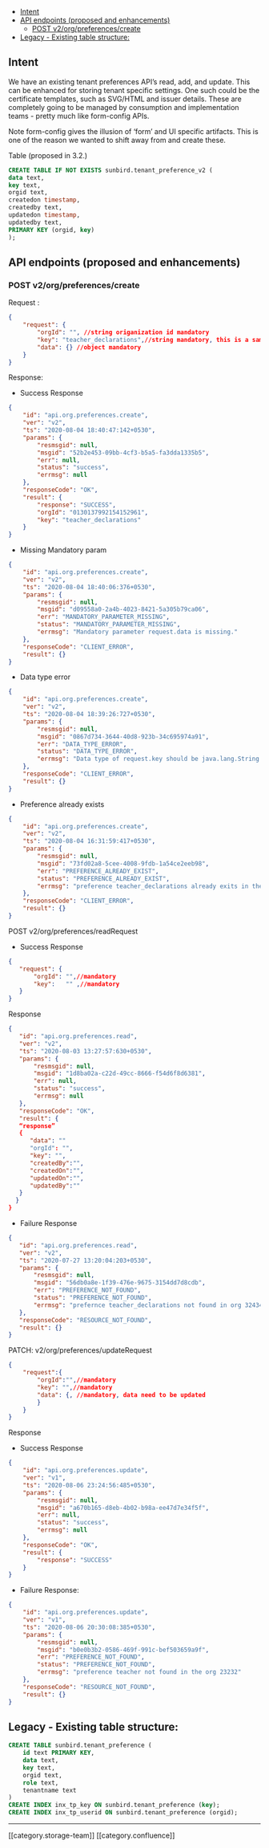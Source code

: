   * [Intent](#intent)
  * [API endpoints (proposed and enhancements)](#api-endpoints-(proposed-and-enhancements))
    * [POST v2/org/preferences/create](#post-v2/org/preferences/create)
  * [Legacy - Existing table structure:](#legacy---existing-table-structure:)

## Intent
We have an existing tenant preferences API’s read, add, and update. This can be enhanced for storing tenant specific settings. One such could be the certificate templates, such as SVG/HTML and issuer details. These are completely going to be managed by consumption and implementation teams - pretty much like form-config APIs. 

Note form-config gives the illusion of ‘form’ and UI specific artifacts. This is one of the reason we wanted to shift away from and create these.

Table (proposed in 3.2.)
```sql
CREATE TABLE IF NOT EXISTS sunbird.tenant_preference_v2 (
data text,
key text, 
orgid text, 
createdon timestamp,
createdby text,
updatedon timestamp,
updatedby text,
PRIMARY KEY (orgid, key)
);
```

## API endpoints (proposed and enhancements)

### POST v2/org/preferences/create
Request :
```json
{
    "request": {
        "orgId": "", //string origanization id mandatory 
        "key": "teacher_declarations",//string mandatory, this is a sample
        "data": {} //object mandatory 
    }
}
```
Response:
* Success Response 




```json
{
    "id": "api.org.preferences.create",
    "ver": "v2",
    "ts": "2020-08-04 18:40:47:142+0530",
    "params": {
        "resmsgid": null,
        "msgid": "52b2e453-09bb-4cf3-b5a5-fa3dda1335b5",
        "err": null,
        "status": "success",
        "errmsg": null
    },
    "responseCode": "OK",
    "result": {
        "response": "SUCCESS",
        "orgId": "0130137992154152961",
        "key": "teacher_declarations"
    }
}
```

* Missing Mandatory param




```json
{
    "id": "api.org.preferences.create",
    "ver": "v2",
    "ts": "2020-08-04 18:40:06:376+0530",
    "params": {
        "resmsgid": null,
        "msgid": "d09558a0-2a4b-4023-8421-5a305b79ca06",
        "err": "MANDATORY_PARAMETER_MISSING",
        "status": "MANDATORY_PARAMETER_MISSING",
        "errmsg": "Mandatory parameter request.data is missing."
    },
    "responseCode": "CLIENT_ERROR",
    "result": {}
}
```

* Data type error




```json
{
    "id": "api.org.preferences.create",
    "ver": "v2",
    "ts": "2020-08-04 18:39:26:727+0530",
    "params": {
        "resmsgid": null,
        "msgid": "0867d734-3644-40d8-923b-34c695974a91",
        "err": "DATA_TYPE_ERROR",
        "status": "DATA_TYPE_ERROR",
        "errmsg": "Data type of request.key should be java.lang.String."
    },
    "responseCode": "CLIENT_ERROR",
    "result": {}
}
```

* Preference already exists




```json
{
    "id": "api.org.preferences.create",
    "ver": "v2",
    "ts": "2020-08-04 16:31:59:417+0530",
    "params": {
        "resmsgid": null,
        "msgid": "73fd02a8-5cee-4008-9fdb-1a54ce2eeb98",
        "err": "PREFERENCE_ALREADY_EXIST",
        "status": "PREFERENCE_ALREADY_EXIST",
        "errmsg": "preference teacher_declarations already exits in the org 0130137992154152961"
    },
    "responseCode": "CLIENT_ERROR",
    "result": {}
}
```
POST v2/org/preferences/readRequest
* Success Response 




```json
{
   "request": {
       "orgId": "",//mandatory
       "key":   "" ,//mandatory
   }
}
```
Response 
```json
{
   "id": "api.org.preferences.read",
   "ver": "v2",
   "ts": "2020-08-03 13:27:57:630+0530",
   "params": {
       "resmsgid": null,
       "msgid": "1d8ba02a-c22d-49cc-8666-f54d6f8d6381",
       "err": null,
       "status": "success",
       "errmsg": null
   },
   "responseCode": "OK",
   "result": {
   “response”
   {
      "data": ""
      "orgId": "",
      "key": "",
      "createdBy":"",
      "createdOn":"",
      "updatedOn":"",
      "updatedBy":""
   }
  }
}

```

* Failure Response




```json
{
   "id": "api.org.preferences.read",
   "ver": "v2",
   "ts": "2020-07-27 13:20:04:203+0530",
   "params": {
       "resmsgid": null,
       "msgid": "56db0a8e-1f39-476e-9675-3154dd7d8cdb",
       "err": "PREFERENCE_NOT_FOUND",
       "status": "PREFERENCE_NOT_FOUND",
       "errmsg": "prefernce teacher_declarations not found in org 3243435435."
   },
   "responseCode": "RESOURCE_NOT_FOUND",
   "result": {}
}

```
PATCH: v2/org/preferences/updateRequest
```json
{
    "request":{
        "orgId":"",//mandatory
        "key": "",//mandatory
        "data": {, //mandatory, data need to be updated
        }
    }
}
```
Response
* Success Response




```json
{
    "id": "api.org.preferences.update",
    "ver": "v1",
    "ts": "2020-08-06 23:24:56:485+0530",
    "params": {
        "resmsgid": null,
        "msgid": "a670b165-d8eb-4b02-b98a-ee47d7e34f5f",
        "err": null,
        "status": "success",
        "errmsg": null
    },
    "responseCode": "OK",
    "result": {
        "response": "SUCCESS"
    }
}
```

* Failure Response:




```json
{
    "id": "api.org.preferences.update",
    "ver": "v1",
    "ts": "2020-08-06 20:30:08:385+0530",
    "params": {
        "resmsgid": null,
        "msgid": "b0e0b3b2-0586-469f-991c-bef503659a9f",
        "err": "PREFERENCE_NOT_FOUND",
        "status": "PREFERENCE_NOT_FOUND",
        "errmsg": "preference teacher not found in the org 23232"
    },
    "responseCode": "RESOURCE_NOT_FOUND",
    "result": {}
}
```

## Legacy - Existing table structure:

```sql
CREATE TABLE sunbird.tenant_preference (
    id text PRIMARY KEY,
    data text,
    key text,
    orgid text,
    role text,
    tenantname text
)
CREATE INDEX inx_tp_key ON sunbird.tenant_preference (key);
CREATE INDEX inx_tp_userid ON sunbird.tenant_preference (orgid);
```


*****

[[category.storage-team]] 
[[category.confluence]] 
